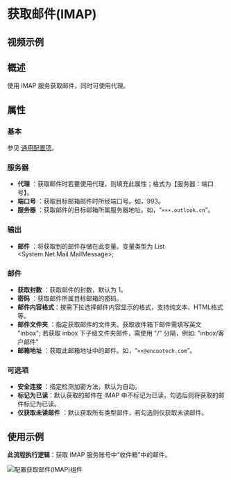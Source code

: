 # 获取邮件(IMAP)

## 视频示例

## 概述

使用 IMAP 服务获取邮件，同时可使用代理。

## 属性

### 基本

参见 [通用配置项](../../Appendix/CommonConfigurationItems.md)。

### 服务器

- **代理** ：获取邮件时若要使用代理，则填充此属性；格式为【服务器：端口号】。
- **端口号** ：获取目标邮箱邮件时所经端口号。如，993。
- **服务器** ：获取邮件的目标邮箱所属服务器地址。如，“`×××.outlook.cn`”。

### 输出

- **邮件** ：将获取到的邮件存储在此变量。变量类型为 List <System.Net.Mail.MailMessage>;

### 邮件

- **获取封数** ：获取邮件的封数，默认为 1。
- **密码** ：获取邮件所属目标邮箱的密码。
- **邮件内容格式**：按需下拉选择邮件内容显示的格式，支持纯文本、HTML格式等。
- **邮件文件夹** ：指定获取邮件的文件夹。获取收件箱下邮件需填写英文 "inbox"; 若获取 inbox 下子级文件夹邮件，需使用 "/" 分隔，例如: "inbox/客户邮件"
- **邮箱地址** ：获取此邮箱地址中的邮件。如，“`××@encootech.com`”。

### 可选项

- **安全连接** ：指定检测加密方法，默认为自动。
- **标记为已读**：默认获取的邮件在 IMAP 中不标记为已读，勾选后则将获取的邮件标记为已读。
- **仅获取未读邮件** ：默认获取所有类型邮件，若勾选则仅获取未读邮件。

## 使用示例

**此流程执行逻辑**：获取 IMAP 服务账号中“收件箱”中的邮件。

![配置获取邮件(IMAP)组件](https://docimages.blob.core.chinacloudapi.cn/images/Activities/GetMailIMAP2020122302.png)
